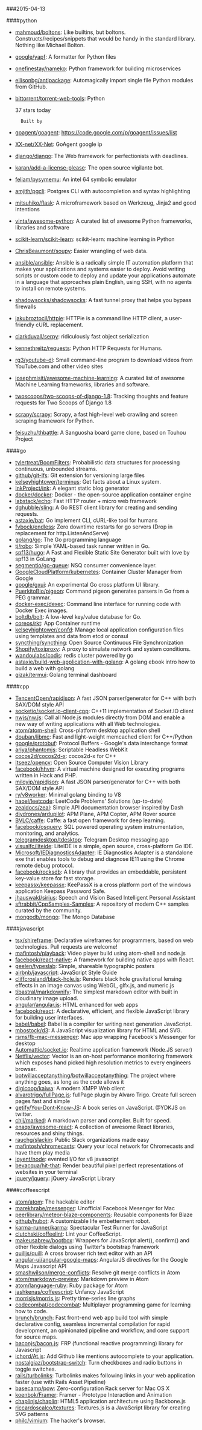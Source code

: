 ###2015-04-13

####python
* [mahmoud/boltons](https://github.com/mahmoud/boltons): Like builtins, but boltons. Constructs/recipes/snippets that would be handy in the standard library. Nothing like Michael Bolton.
* [google/yapf](https://github.com/google/yapf): A formatter for Python files
* [onefinestay/nameko](https://github.com/onefinestay/nameko): Python framework for building microservices
* [ellisonbg/antipackage](https://github.com/ellisonbg/antipackage): Automagically import single file Python modules from GitHub.
* [bittorrent/torrent-web-tools](https://github.com/bittorrent/torrent-web-tools): Python

      

    37 stars today

    
      
        Built by
* [goagent/goagent](https://github.com/goagent/goagent): https://code.google.com/p/goagent/issues/list
* [XX-net/XX-Net](https://github.com/XX-net/XX-Net):  GoAgent  google ip
* [django/django](https://github.com/django/django): The Web framework for perfectionists with deadlines.
* [karan/add-a-license-please](https://github.com/karan/add-a-license-please): The open source vigilante bot.
* [feliam/pysymemu](https://github.com/feliam/pysymemu): An intel 64 symbolic emulator
* [amjith/pgcli](https://github.com/amjith/pgcli): Postgres CLI with autocompletion and syntax highlighting
* [mitsuhiko/flask](https://github.com/mitsuhiko/flask): A microframework based on Werkzeug, Jinja2 and good intentions
* [vinta/awesome-python](https://github.com/vinta/awesome-python): A curated list of awesome Python frameworks, libraries and software
* [scikit-learn/scikit-learn](https://github.com/scikit-learn/scikit-learn): scikit-learn: machine learning in Python
* [ChrisBeaumont/soupy](https://github.com/ChrisBeaumont/soupy): Easier wrangling of web data.
* [ansible/ansible](https://github.com/ansible/ansible): Ansible is a radically simple IT automation platform that makes your applications and systems easier to deploy. Avoid writing scripts or custom code to deploy and update your applications automate in a language that approaches plain English, using SSH, with no agents to install on remote systems.
* [shadowsocks/shadowsocks](https://github.com/shadowsocks/shadowsocks): A fast tunnel proxy that helps you bypass firewalls
* [jakubroztocil/httpie](https://github.com/jakubroztocil/httpie): HTTPie is a command line HTTP client, a user-friendly cURL replacement.
* [clarkduvall/serpy](https://github.com/clarkduvall/serpy): ridiculously fast object serialization
* [kennethreitz/requests](https://github.com/kennethreitz/requests): Python HTTP Requests for Humans.
* [rg3/youtube-dl](https://github.com/rg3/youtube-dl): Small command-line program to download videos from YouTube.com and other video sites
* [josephmisiti/awesome-machine-learning](https://github.com/josephmisiti/awesome-machine-learning): A curated list of awesome Machine Learning frameworks, libraries and software.
* [twoscoops/two-scoops-of-django-1.8](https://github.com/twoscoops/two-scoops-of-django-1.8): Tracking thoughts and feature requests for Two Scoops of Django 1.8
* [scrapy/scrapy](https://github.com/scrapy/scrapy): Scrapy, a fast high-level web crawling and screen scraping framework for Python.
* [feisuzhu/thbattle](https://github.com/feisuzhu/thbattle): A Sanguosha board game clone, based on Touhou Project

####go
* [tylertreat/BoomFilters](https://github.com/tylertreat/BoomFilters): Probabilistic data structures for processing continuous, unbounded streams.
* [github/git-lfs](https://github.com/github/git-lfs): Git extension for versioning large files
* [kelseyhightower/terminus](https://github.com/kelseyhightower/terminus): Get facts about a Linux system.
* [InkProject/ink](https://github.com/InkProject/ink): A elegant static blog generator
* [docker/docker](https://github.com/docker/docker): Docker - the open-source application container engine
* [labstack/echo](https://github.com/labstack/echo): Fast HTTP router + micro web framework
* [dghubble/sling](https://github.com/dghubble/sling): A Go REST client library for creating and sending requests.
* [astaxie/bat](https://github.com/astaxie/bat): Go implement CLI, cURL-like tool for humans
* [fvbock/endless](https://github.com/fvbock/endless): Zero downtime restarts for go servers (Drop in replacement for http.ListenAndServe)
* [golang/go](https://github.com/golang/go): The Go programming language
* [tj/robo](https://github.com/tj/robo): Simple YAML-based task runner written in Go.
* [spf13/hugo](https://github.com/spf13/hugo): A Fast and Flexible Static Site Generator built with love by spf13 in GoLang
* [segmentio/go-queue](https://github.com/segmentio/go-queue): NSQ consumer convenience layer.
* [GoogleCloudPlatform/kubernetes](https://github.com/GoogleCloudPlatform/kubernetes): Container Cluster Manager from Google
* [google/gxui](https://github.com/google/gxui): An experimental Go cross platform UI library.
* [PuerkitoBio/pigeon](https://github.com/PuerkitoBio/pigeon): Command pigeon generates parsers in Go from a PEG grammar.
* [docker-exec/dexec](https://github.com/docker-exec/dexec): Command line interface for running code with Docker Exec images.
* [boltdb/bolt](https://github.com/boltdb/bolt): A low-level key/value database for Go.
* [coreos/rkt](https://github.com/coreos/rkt): App Container runtime
* [kelseyhightower/confd](https://github.com/kelseyhightower/confd): Manage local application configuration files using templates and data from etcd or consul
* [syncthing/syncthing](https://github.com/syncthing/syncthing): Open Source Continuous File Synchronization
* [Shopify/toxiproxy](https://github.com/Shopify/toxiproxy): A proxy to simulate network and system conditions.
* [wandoulabs/codis](https://github.com/wandoulabs/codis): redis cluster powered by go
* [astaxie/build-web-application-with-golang](https://github.com/astaxie/build-web-application-with-golang): A golang ebook intro how to build a web with golang
* [gizak/termui](https://github.com/gizak/termui): Golang terminal dashboard

####cpp
* [TencentOpen/rapidjson](https://github.com/TencentOpen/rapidjson): A fast JSON parser/generator for C++ with both SAX/DOM style API
* [socketio/socket.io-client-cpp](https://github.com/socketio/socket.io-client-cpp): C++11 implementation of Socket.IO client
* [nwjs/nw.js](https://github.com/nwjs/nw.js): Call all Node.js modules directly from DOM and enable a new way of writing applications with all Web technologies.
* [atom/atom-shell](https://github.com/atom/atom-shell): Cross-platform desktop application shell
* [douban/libmc](https://github.com/douban/libmc): Fast and light-weight memcached client for C++/Python
* [google/protobuf](https://github.com/google/protobuf): Protocol Buffers - Google's data interchange format
* [ariya/phantomjs](https://github.com/ariya/phantomjs): Scriptable Headless WebKit
* [cocos2d/cocos2d-x](https://github.com/cocos2d/cocos2d-x): cocos2d-x for C++
* [Itseez/opencv](https://github.com/Itseez/opencv): Open Source Computer Vision Library
* [facebook/hhvm](https://github.com/facebook/hhvm): A virtual machine designed for executing programs written in Hack and PHP.
* [miloyip/rapidjson](https://github.com/miloyip/rapidjson): A fast JSON parser/generator for C++ with both SAX/DOM style API
* [ry/v8worker](https://github.com/ry/v8worker): Minimal golang binding to V8
* [haoel/leetcode](https://github.com/haoel/leetcode): LeetCode Problems' Solutions (up-to-date)
* [zealdocs/zeal](https://github.com/zealdocs/zeal): Simple API documentation browser inspired by Dash
* [diydrones/ardupilot](https://github.com/diydrones/ardupilot): APM Plane, APM Copter, APM Rover source
* [BVLC/caffe](https://github.com/BVLC/caffe): Caffe: a fast open framework for deep learning.
* [facebook/osquery](https://github.com/facebook/osquery): SQL powered operating system instrumentation, monitoring, and analytics.
* [telegramdesktop/tdesktop](https://github.com/telegramdesktop/tdesktop): Telegram Desktop messaging app
* [visualfc/liteide](https://github.com/visualfc/liteide): LiteIDE is a simple, open source, cross-platform Go IDE.
* [Microsoft/IEDiagnosticsAdapter](https://github.com/Microsoft/IEDiagnosticsAdapter): IE Diagnostics Adapter is a standalone exe that enables tools to debug and diagnose IE11 using the Chrome remote debug protocol.
* [facebook/rocksdb](https://github.com/facebook/rocksdb): A library that provides an embeddable, persistent key-value store for fast storage.
* [keepassx/keepassx](https://github.com/keepassx/keepassx): KeePassX is a cross platform port of the windows application Keepass Password Safe.
* [jhauswald/sirius](https://github.com/jhauswald/sirius): Speech and Vision Based Intelligent Personal Assistant
* [sftrabbit/CppSamples-Samples](https://github.com/sftrabbit/CppSamples-Samples): A repository of modern C++ samples curated by the community.
* [mongodb/mongo](https://github.com/mongodb/mongo): The Mongo Database

####javascript
* [tsx/shireframe](https://github.com/tsx/shireframe): Declarative wireframes for programmers, based on web technologies. Pull requests are welcome!
* [mafintosh/playback](https://github.com/mafintosh/playback): Video player build using atom-shell and node.js
* [facebook/react-native](https://github.com/facebook/react-native): A framework for building native apps with React.
* [geelen/typeslab](https://github.com/geelen/typeslab): Simple, shareable typographic posters
* [airbnb/javascript](https://github.com/airbnb/javascript): JavaScript Style Guide
* [cliffcrosland/black-hole.js](https://github.com/cliffcrosland/black-hole.js): Renders black hole gravitational lensing effects in an image canvas using WebGL, glfx.js, and numeric.js
* [tibastral/markdownify](https://github.com/tibastral/markdownify): The simplest markdown editor with built in cloudinary image upload.
* [angular/angular.js](https://github.com/angular/angular.js): HTML enhanced for web apps
* [facebook/react](https://github.com/facebook/react): A declarative, efficient, and flexible JavaScript library for building user interfaces.
* [babel/babel](https://github.com/babel/babel): Babel is a compiler for writing next generation JavaScript.
* [mbostock/d3](https://github.com/mbostock/d3): A JavaScript visualization library for HTML and SVG.
* [rsms/fb-mac-messenger](https://github.com/rsms/fb-mac-messenger): Mac app wrapping Facebook's Messenger for desktop
* [Automattic/socket.io](https://github.com/Automattic/socket.io): Realtime application framework (Node.JS server)
* [Netflix/vector](https://github.com/Netflix/vector): Vector is an on-host performance monitoring framework which exposes hand picked high resolution metrics to every engineers browser.
* [botwillacceptanything/botwillacceptanything](https://github.com/botwillacceptanything/botwillacceptanything): The project where anything goes, as long as the code allows it
* [digicoop/kaiwa](https://github.com/digicoop/kaiwa): A modern XMPP Web client
* [alvarotrigo/fullPage.js](https://github.com/alvarotrigo/fullPage.js): fullPage plugin by Alvaro Trigo. Create full screen pages fast and simple
* [getify/You-Dont-Know-JS](https://github.com/getify/You-Dont-Know-JS): A book series on JavaScript. @YDKJS on twitter.
* [chjj/marked](https://github.com/chjj/marked): A markdown parser and compiler. Built for speed.
* [enaqx/awesome-react](https://github.com/enaqx/awesome-react): A collection of awesome React libraries, resources and shiny things.
* [rauchg/slackin](https://github.com/rauchg/slackin): Public Slack organizations made easy
* [mafintosh/chromecasts](https://github.com/mafintosh/chromecasts): Query your local network for Chromecasts and have them play media
* [joyent/node](https://github.com/joyent/node): evented I/O for v8 javascript
* [bevacqua/hit-that](https://github.com/bevacqua/hit-that): Render beautiful pixel perfect representations of websites in your terminal
* [jquery/jquery](https://github.com/jquery/jquery): jQuery JavaScript Library

####coffeescript
* [atom/atom](https://github.com/atom/atom): The hackable editor
* [marekhrabe/messenger](https://github.com/marekhrabe/messenger): Unofficial Facebook Mesenger for Mac
* [peerlibrary/meteor-blaze-components](https://github.com/peerlibrary/meteor-blaze-components): Reusable components for Blaze
* [github/hubot](https://github.com/github/hubot): A customizable life embetterment robot.
* [karma-runner/karma](https://github.com/karma-runner/karma): Spectacular Test Runner for JavaScript
* [clutchski/coffeelint](https://github.com/clutchski/coffeelint): Lint your CoffeeScript.
* [makeusabrew/bootbox](https://github.com/makeusabrew/bootbox): Wrappers for JavaScript alert(), confirm() and other flexible dialogs using Twitter's bootstrap framework
* [quilljs/quill](https://github.com/quilljs/quill): A cross browser rich text editor with an API
* [angular-ui/angular-google-maps](https://github.com/angular-ui/angular-google-maps): AngularJS directives for the Google Maps Javascript API
* [smashwilson/merge-conflicts](https://github.com/smashwilson/merge-conflicts): Resolve git merge conflicts in Atom
* [atom/markdown-preview](https://github.com/atom/markdown-preview): Markdown preview in Atom
* [atom/language-ruby](https://github.com/atom/language-ruby): Ruby package for Atom
* [jashkenas/coffeescript](https://github.com/jashkenas/coffeescript): Unfancy JavaScript
* [morrisjs/morris.js](https://github.com/morrisjs/morris.js): Pretty time-series line graphs
* [codecombat/codecombat](https://github.com/codecombat/codecombat): Multiplayer programming game for learning how to code.
* [brunch/brunch](https://github.com/brunch/brunch): Fast front-end web app build tool with simple declarative config, seamless incremental compilation for rapid development, an opinionated pipeline and workflow, and core support for source maps.
* [baconjs/bacon.js](https://github.com/baconjs/bacon.js): FRP (functional reactive programming) library for Javascript
* [ichord/At.js](https://github.com/ichord/At.js): Add Github like mentions autocomplete to your application.
* [nostalgiaz/bootstrap-switch](https://github.com/nostalgiaz/bootstrap-switch): Turn checkboxes and radio buttons in toggle switches.
* [rails/turbolinks](https://github.com/rails/turbolinks): Turbolinks makes following links in your web application faster (use with Rails Asset Pipeline)
* [basecamp/pow](https://github.com/basecamp/pow): Zero-configuration Rack server for Mac OS X
* [koenbok/Framer](https://github.com/koenbok/Framer): Framer - Prototype Interaction and Animation
* [chaplinjs/chaplin](https://github.com/chaplinjs/chaplin): HTML5 application architecture using Backbone.js
* [riccardoscalco/textures](https://github.com/riccardoscalco/textures): Textures.js is a JavaScript library for creating SVG patterns
* [philc/vimium](https://github.com/philc/vimium): The hacker's browser.
